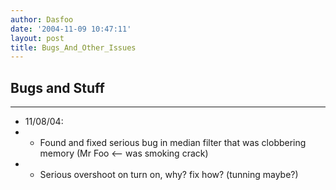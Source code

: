 ```yaml
---
author: Dasfoo
date: '2004-11-09 10:47:11'
layout: post
title: Bugs_And_Other_Issues
---
```


## Bugs and Stuff
----

* 11/08/04:
* * Found and fixed serious bug in median filter that was clobbering memory (Mr Foo <-- was smoking crack)
* * Serious overshoot on turn on, why?  fix how?  (tunning maybe?)

